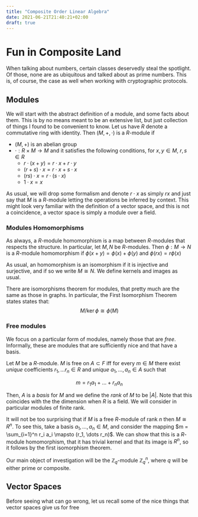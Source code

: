```yaml
---
title: "Composite Order Linear Algebra"
date: 2021-06-21T21:40:21+02:00
draft: true
---
```


# Fun in Composite Land
When talking about numbers, certain classes deservedly steal the spotlight. Of those, none are as ubiquitous and talked about as prime numbers. This is, of course, the case as well when working with cryptographic protocols. 

## Modules

We will start with the abstract definition of a module, and some facts about them. This is by no means meant to be an extensive list, but just collection of things I found to be convenient to know. Let us have $R$ denote a commutative ring with identity. Then $(M, +, \cdot)$ is a $R$-module if 
- $(M, +)$ is an abelian group
- $\cdot : R \times M \to M$ and it satisfies the following conditions, for $x,y \in M$, $r, s \in R$
    - $r \cdot (x + y) = r\cdot x + r \cdot y$
    - $(r + s) \cdot x = r \cdot x + s \cdot x$
    - $(rs)\cdot x = r \cdot (s \cdot x)$
    - $1\cdot x = x$

As usual, we will drop some formalism and denote $r \cdot x$ as simply $r x$ and just say that $M$ is a $R$-module letting the operations be inferred by context. This might look very familiar with the definition of a vector space, and this is not a coincidence, a vector space is simply a module over a field. 

### Modules Homomorphisms
As always, a $R$-module homomorphism is a map between $R$-modules that respects the structure. In particular, let $M, N$ be $R$-modules. Then $\phi: M \to N$ is a $R$-module homomorphism if $\phi(x + y) = \phi(x) + \phi(y)$ and $\phi(rx) = r \phi(x)$

As usual, an homomorphism is an isomorphism if it is injective and surjective, and if so we write $M \cong N$. We define kernels and images as usual.

There are isomorphisms theorem for modules, that pretty much are the same as those in graphs. In particular, the First Isomorphism Theorem states states that:
$$ M/ \ker{\phi} \cong \phi(M) $$

### Free modules

We focus on a particular form of modules, namely those that are _free_. Informally, these are modules that are sufficiently nice and that have a basis. 

Let $M$ be a $R$-module. $M$ is free on $A \subset F$ iff for every $m \in M$ there exist _unique_ coefficients $r_1, \dots r_n \in R$ and _unique_ $a_1, \dots, a_n \in A$ such that

$$m = r_1 a_1 + \dots + r_n a_n $$

Then, $A$ is a _basis_ for $M$ and we define the _rank_ of $M$ to be $|A|$. Note that this coincides with the the dimension when $R$ is a field. We will consider in particular modules of finite rank. 

It will not be too surprising that if $M$ is a free $R$-module of rank $n$ then $M \cong R^n$. To see
this, take a basis $a_1, \dots, a_n \in M$, and consider the mapping $m = \sum_{i=1}^n r_i a_i \mapsto (r_1, \dots r_n)$. We can show that this is a $R$-module homomorphism, that it has trivial kernel and that its image is $R^n$, so it follows by the first isomorphism theorem.

Our main object of investigation will be the $\mathbb{Z}_q$-module $\mathbb{Z}_q^n$, where $q$ will be either prime or composite. 

## Vector Spaces
Before seeing what can go wrong, let us recall some of the nice things that vector spaces give us for free
